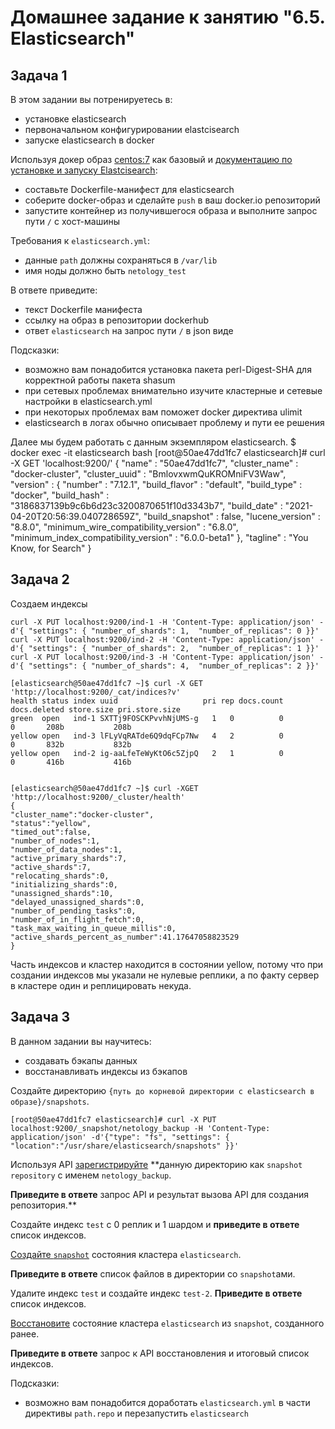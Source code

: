 # Домашнее задание к занятию "6.5. Elasticsearch"

## Задача 1

В этом задании вы потренируетесь в:
- установке elasticsearch
- первоначальном конфигурировании elastcisearch
- запуске elasticsearch в docker

Используя докер образ [centos:7](https://hub.docker.com/_/centos) как базовый и 
[документацию по установке и запуску Elastcisearch](https://www.elastic.co/guide/en/elasticsearch/reference/current/targz.html):

- составьте Dockerfile-манифест для elasticsearch
- соберите docker-образ и сделайте `push` в ваш docker.io репозиторий
- запустите контейнер из получившегося образа и выполните запрос пути `/` c хост-машины

Требования к `elasticsearch.yml`:
- данные `path` должны сохраняться в `/var/lib`
- имя ноды должно быть `netology_test`

В ответе приведите:
- текст Dockerfile манифеста
- ссылку на образ в репозитории dockerhub
- ответ `elasticsearch` на запрос пути `/` в json виде

Подсказки:
- возможно вам понадобится установка пакета perl-Digest-SHA для корректной работы пакета shasum
- при сетевых проблемах внимательно изучите кластерные и сетевые настройки в elasticsearch.yml
- при некоторых проблемах вам поможет docker директива ulimit
- elasticsearch в логах обычно описывает проблему и пути ее решения

Далее мы будем работать с данным экземпляром elasticsearch.
$ docker exec -it elasticsearch bash
[root@50ae47dd1fc7 elasticsearch]# curl -X GET 'localhost:9200/'
{
  "name" : "50ae47dd1fc7",
  "cluster_name" : "docker-cluster",
  "cluster_uuid" : "BmlovxwmQuKROMniFV3Waw",
  "version" : {
    "number" : "7.12.1",
    "build_flavor" : "default",
    "build_type" : "docker",
    "build_hash" : "3186837139b9c6b6d23c3200870651f10d3343b7",
    "build_date" : "2021-04-20T20:56:39.040728659Z",
    "build_snapshot" : false,
    "lucene_version" : "8.8.0",
    "minimum_wire_compatibility_version" : "6.8.0",
    "minimum_index_compatibility_version" : "6.0.0-beta1"
  },
  "tagline" : "You Know, for Search"
}
## Задача 2
Cоздаем индексы
   
    curl -X PUT localhost:9200/ind-1 -H 'Content-Type: application/json' -d'{ "settings": { "number_of_shards": 1,  "number_of_replicas": 0 }}'
    curl -X PUT localhost:9200/ind-2 -H 'Content-Type: application/json' -d'{ "settings": { "number_of_shards": 2,  "number_of_replicas": 1 }}'
    curl -X PUT localhost:9200/ind-3 -H 'Content-Type: application/json' -d'{ "settings": { "number_of_shards": 4,  "number_of_replicas": 2 }}'

    [elasticsearch@50ae47dd1fc7 ~]$ curl -X GET 'http://localhost:9200/_cat/indices?v' 
    health status index uuid                   pri rep docs.count docs.deleted store.size pri.store.size
    green  open   ind-1 SXTTj9FOSCKPvvhNjUMS-g   1   0          0            0       208b           208b
    yellow open   ind-3 lFLyVqRATde6Q9dqFCp7Nw   4   2          0            0       832b           832b
    yellow open   ind-2 ig-aaLfeTeWyKtO6c5ZjpQ   2   1          0            0       416b           416b


    [elasticsearch@50ae47dd1fc7 ~]$ curl -XGET 'http://localhost:9200/_cluster/health'
    {
    "cluster_name":"docker-cluster",
    "status":"yellow",
    "timed_out":false,
    "number_of_nodes":1,
    "number_of_data_nodes":1,
    "active_primary_shards":7,
    "active_shards":7,
    "relocating_shards":0,
    "initializing_shards":0,
    "unassigned_shards":10,
    "delayed_unassigned_shards":0,
    "number_of_pending_tasks":0,
    "number_of_in_flight_fetch":0,
    "task_max_waiting_in_queue_millis":0,
    "active_shards_percent_as_number":41.17647058823529
    }

Часть индексов и кластер находится в состоянии yellow, потому что при создании индексов мы указали не нулевые реплики, а по факту сервер в кластере один и реплицировать некуда.


## Задача 3

В данном задании вы научитесь:
- создавать бэкапы данных
- восстанавливать индексы из бэкапов

Создайте директорию `{путь до корневой директории с elasticsearch в образе}/snapshots`.

    [root@50ae47dd1fc7 elasticsearch]# curl -X PUT localhost:9200/_snapshot/netology_backup -H 'Content-Type: application/json' -d'{"type": "fs", "settings": {         "location":"/usr/share/elasticsearch/snapshots" }}'
    
    
Используя API [зарегистрируйте](https://www.elastic.co/guide/en/elasticsearch/reference/current/snapshots-register-repository.html#snapshots-register-repository) 
**данную директорию как `snapshot repository` c именем `netology_backup`.

**Приведите в ответе** запрос API и результат вызова API для создания репозитория.**

Создайте индекс `test` с 0 реплик и 1 шардом и **приведите в ответе** список индексов.

[Создайте `snapshot`](https://www.elastic.co/guide/en/elasticsearch/reference/current/snapshots-take-snapshot.html) 
состояния кластера `elasticsearch`.

**Приведите в ответе** список файлов в директории со `snapshot`ами.

Удалите индекс `test` и создайте индекс `test-2`. **Приведите в ответе** список индексов.

[Восстановите](https://www.elastic.co/guide/en/elasticsearch/reference/current/snapshots-restore-snapshot.html) состояние
кластера `elasticsearch` из `snapshot`, созданного ранее. 

**Приведите в ответе** запрос к API восстановления и итоговый список индексов.

Подсказки:
- возможно вам понадобится доработать `elasticsearch.yml` в части директивы `path.repo` и перезапустить `elasticsearch`
